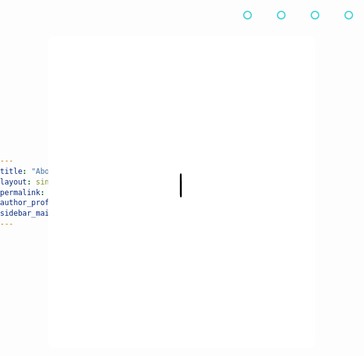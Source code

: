 ```yaml
---
title: "About Me"
layout: single
permalink: /about/
author_profile: true
sidebar_main: true
---
```


<style>

body{
    margin: 0;
    padding: 0;
    height: 100vh;
    display: flex;
    justify-content: center;
    align-items: center;
}

.slider{
    width: 800px;
    height: 500px;
    border-radius: 10px;
    overflow: hidden;
}

.slides{
    width: 500%;
    height: 500px;
    display: flex;
}

.slides input{
    display: none;

}

.slide{
    width: 20%;
    transition: 2s;
}

.slide img{
    width: 800px;
    height: 500px;
}

.navigation-manual{
    position: absolute;
    width: 800px;
    margin-top: -40px;
    display: flex;
    justify-content: center;
}

.manual-btn{
    border: 2px solid #40D3DC;
    padding: 5px;
    border-radius: 10px;
    cursor: pointer;
    transition: 1s;
}

.manual-btn:not(:last-child){
    margin-right: 40px;
}

.manual-btn:hover{
    background: #40D3DC;
}

#radio1:checked ~ .first{
    margin-left: 0;
}

#radio2:checked ~ .first{
    margin-left: -20%;
}

#radio3:checked ~ .first{
    margin-left: -40%;
}

#radio4:checked ~ .first{
    margin-left: -60%;
}

.navigation-auto{
    position: absolute;
    display: flex;
    width: 800px;
    justify-content: center;
    margin-top: 460px;
}

.navigation-auto div{
    border: 2px;
    padding: 5px;
    border-radius: 10px;
    transition: 1s;

}

.navigation-auto div:not(:last-child){
    margin-right: 40px;
}

#radio1: checked ~ .navigation-auto .auto-btn1{
    background: #40D3DC;
}

#radio2: checked ~ .navigation-auto .auto-btn2{
    background: #40D3DC;
}

#radio3: checked ~ .navigation-auto .auto-btn3{
    background: #40D3DC;
}

#radio4: checked ~ .navigation-auto .auto-btn4{
    background: #40D3DC;
}
</style>

<body>

<div class="slider">
    <div class="slides">
        <input type="radio" name="radio-btn" id="radio1">
        <input type="radio" name="radio-btn" id="radio2">
        <input type="radio" name="radio-btn" id="radio3">
        <input type="radio" name="radio-btn" id="radio4">
        <div class="slide first">
            <img src="/assets/images/oper/1.jpg" alt="">
        </div>
        <div class="slide">
            <img src="/assets/images/oper/2.jpg" alt="">
        </div>
        <div class="slide">
            <img src="/assets/images/oper/3.jpg" alt="">
        </div>
        <div class="slide">
            <img src="/assets/images/oper/4.jpg" alt="">
        </div>

<div class="navigation-auto">
            <div class="auto-btn1"></div>
            <div class="auto-btn2"></div>
            <div class="auto-btn3"></div>
            <div class="auto-btn4"></div>
        </div>

<div class="navigation-manual">
            <label for="radio1" class="manual-btn"></label>
            <label for="radio2" class="manual-btn"></label>
            <label for="radio3" class="manual-btn"></label>
            <label for="radio4" class="manual-btn"></label>

</div>
</div>

<script type="text/javascript">
    var counter = 1;
    setInterval(function(){
        document.getElementById('radio' + counter).checked = true;
        counter++;
        if(counter > 4){
            counter = 1;
        }
    }, 5000);
    </script>

</body>